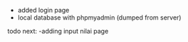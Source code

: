 - added login page
- local database with phpmyadmin (dumped from server)

todo next:
-adding input nilai page
